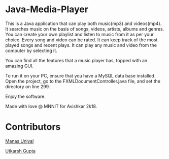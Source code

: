 # Java-Media-Player

This is a Java application that can play both music(mp3) and videos(mp4). It searches music on the basis of songs, videos, artists, albums and genres. You can create your own playlist and listen to music from it as per your choice. Every song and video can be rated. It can keep track of the most played songs and recent plays. It can play any music and video from the computer by selecting it.

You can find all the features that a music player has, topped with an amazing GUI.

To run it on your PC, ensure that you have a MySQL data base installed. Open the project, go to the FXMLDocumentController.java file, and set the directory on line 299.

Enjoy the software.

Made with love @ MNNIT for Avishkar 2k18.


# Contributors

[Manas Uniyal](https://github.com/ManasUniyal)

[Utkarsh Gupta](https://github.com/IamUtkarshGupta)
